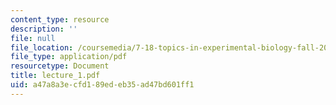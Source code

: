 ```yaml
---
content_type: resource
description: ''
file: null
file_location: /coursemedia/7-18-topics-in-experimental-biology-fall-2005/a47a8a3ecfd189edeb35ad47bd601ff1_lecture_1.pdf
file_type: application/pdf
resourcetype: Document
title: lecture_1.pdf
uid: a47a8a3e-cfd1-89ed-eb35-ad47bd601ff1
---
```

